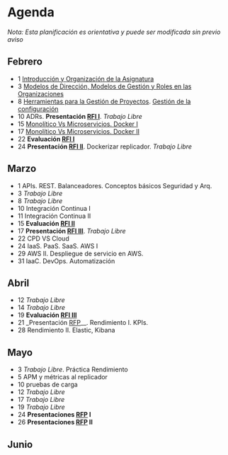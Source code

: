 # Agenda

*Nota: Esta planificación es orientativa y puede ser modificada sin previo aviso*

## Febrero

* 1 [Introducción y Organización de la Asignatura](Introduccion.md)
* 3 [Modelos de Dirección, Modelos de Gestión y Roles en las Organizaciones](Organizaciones.md)
* 8 [Herramientas para la Gestión de Proyectos](Herramientas-Gestion-Proyectos.md). [Gestión de la configuración](Gestion-Configuracion.md)
* 10 ADRs. __Presentación [RFI I](RFI/RFI-I.md)__. *Trabajo Libre*
* 15 [Monolítico Vs Microservicios. Docker I](Docker.md)
* 17 [Monolítico Vs Microservicios. Docker II](Docker.md)
* 22 __Evaluación [RFI I](RFI/RFI-I.md)__
* 24 __Presentación [RFI II](RFI/RFI-II.md)__. Dockerizar replicador. *Trabajo Libre*

## Marzo

* 1 APIs. REST. Balanceadores. Conceptos básicos Seguridad y Arq.
* 3 *Trabajo Libre*
* 8 *Trabajo Libre*
* 10 Integración Continua I
* 11 Integración Continua II
* 15 __Evaluación [RFI II](RFI/RFI-II.md)__
* 17 __Presentación [RFI III](RFI/RFI-III.md)__. *Trabajo Libre*
* 22 CPD VS Cloud
* 24 IaaS. PaaS. SaaS. AWS I
* 29 AWS II. Despliegue de servicio en AWS.
* 31 IaaC. DevOps. Automatización


## Abril

* 12 *Trabajo Libre*
* 14 *Trabajo Libre*
* 19 __Evaluación [RFI III](RFI/RFI-III.md)__
* 21 _Presentación [RFP](RFP/RFP.md)__. Rendimiento I. KPIs.
* 28 Rendimiento II. Elastic, Kibana

## Mayo

* 3 *Trabajo Libre*. Práctica Rendimiento
* 5 APM y métricas al replicador
* 10 pruebas de carga
* 12 *Trabajo Libre*
* 17 *Trabajo Libre*
* 19 *Trabajo Libre*
* 24 __Presentaciones [RFP](RFP/RFP.md) I__
* 26 __Presentaciones [RFP](RFP/RFP.md) II__

## Junio

